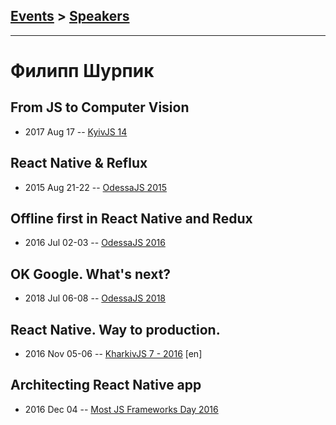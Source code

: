 ## [Events](../README.md) > [Speakers](../speakers.md)
---

# Филипп Шурпик

## From JS to Computer Vision
- 2017 Aug 17 -- [KyivJS 14](https://www.youtube.com/watch?v=SJ5bBP6L_AU)    
## React Native &amp; Reflux
- 2015 Aug 21-22 -- [OdessaJS 2015](https://youtu.be/sR2cwJXNNq4)    
## Offline first in React Native and Redux
- 2016 Jul 02-03 -- [OdessaJS 2016](https://youtu.be/SSt_9HxVHf0)    
## OK Google. What&#39;s next?
- 2018 Jul 06-08 -- [OdessaJS 2018](https://youtu.be/ABYnHK8h7VQ)    
## React Native. Way to production.
- 2016 Nov 05-06 -- [KharkivJS 7 - 2016](https://www.youtube.com/watch?v=b88ySmEwoG0) [en]   
## Architecting React Native app
- 2016 Dec 04 -- [Most JS Frameworks Day 2016](https://frameworksdays.com/event/most-js-fwdays-2016/review/architecting-react-native-app)    
